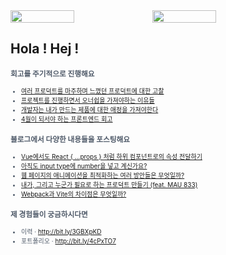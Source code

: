 
<div style="display: flex;">
  <img width="45%" src="https://raw.githubusercontent.com/klmhyeonwoo/Asset-Archieve./main/tumblr_426fdb2151ac09bc808e93d689a5e432_f7593a40_1280.gif" />
  <img width="45%" src="https://raw.githubusercontent.com/klmhyeonwoo/Asset-Archieve./main/%E1%84%86%E1%85%A1%E1%84%8B%E1%85%B5%E1%86%AB%E1%84%8F%E1%85%B3%E1%84%85%E1%85%A2%E1%84%91%E1%85%B3%E1%84%90%E1%85%B3.gif" />
</div>

## Hola ! Hej !

<span style="color:#4E5968; font-size:10px;">

### 회고를 주기적으로 진행해요
- [여러 프로덕트를 마주하며 느꼈던 프로덕트에 대한 고찰](https://klmhyeonwooo.tistory.com/172)<br>
- [프로젝트를 진행하면서 오너쉽을 가져야하는 이유들](https://klmhyeonwooo.tistory.com/149)<br>
- [개발자는 내가 만드는 제품에 대한 애정을 가져야한다](https://klmhyeonwooo.tistory.com/122)<br>
- [4월이 되서야 하는 프론트엔드 회고](https://klmhyeonwooo.tistory.com/167)<br>

### 블로그에서 다양한 내용들을 포스팅해요
- [Vue에서도 React { ...props } 처럼 하위 컴포넌트로의 속성 전달하기](https://klmhyeonwooo.tistory.com/180)<br>
- [아직도 input type에 number을 넣고 계신가요?](https://klmhyeonwooo.tistory.com/179)<br>
- [웹 페이지의 애니메이션을 최적화하는 여러 방안들은 무엇일까?](https://klmhyeonwooo.tistory.com/178)<br>
- [내가, 그리고 누군가 필요로 하는 프로덕트 만들기 (feat. MAU 833)](https://klmhyeonwooo.tistory.com/177)<br>
- [Webpack과 Vite의 차이점은 무엇일까?](https://klmhyeonwooo.tistory.com/176)<br>

### 제 경험들이 궁금하시다면
- 이력 · http://bit.ly/3GBXpKD <br/>
- 포트폴리오 · http://bit.ly/4cPxTO7
